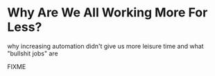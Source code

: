 # Why Are We All Working More For Less?

<p class="subtitle">why increasing automation didn't give us more leisure time and what "bullshit jobs" are</p>

FIXME
